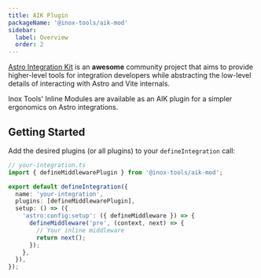 ```yaml
---
title: AIK Plugin
packageName: '@inox-tools/aik-mod'
sidebar:
  label: Overview
  order: 2
---
```


[Astro Integration Kit](https://astro-integration-kit.netlify.app/) is an **awesome** community project that aims to provide higher-level tools for integration developers while abstracting the low-level details of interacting with Astro and Vite internals.

Inox Tools' Inline Modules are available as an AIK plugin for a simpler ergonomics on Astro integrations.

## Getting Started

Add the desired plugins (or all plugins) to your `defineIntegration` call:

```ts ins={2,9-12} ins=/\\[(defineMiddlewarePlugin)/ ins=/defineMiddleware(?= )/
// your-integration.ts
import { defineMiddlewarePlugin } from '@inox-tools/aik-mod';

export default defineIntegration({
  name: 'your-integration',
  plugins: [defineMiddlewarePlugin],
  setup: () => ({
    'astro:config:setup': ({ defineMiddleware }) => {
      defineMiddleware('pre', (context, next) => {
        // Your inline middleware
        return next();
      });
    },
  }),
});
```

